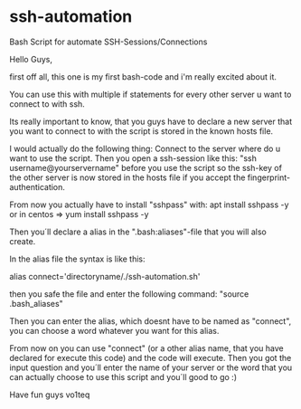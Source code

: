 # ssh-automation
Bash Script for automate SSH-Sessions/Connections


Hello Guys,

first off all, this one is my first bash-code and i'm really excited about it.

You can use this with multiple if statements for every other server u want to connect to with ssh.

Its really important to know, that you guys have to declare a new server that you want to connect to with the script is stored in the known hosts file.

I would actually do the following thing:
Connect to the server where do u want to use the script.
Then you open a ssh-session like this: "ssh username@yourservername" before you use the script so the ssh-key of the other server is now stored in the hosts file if you accept the fingerprint-authentication.

From now you actually have to install "sshpass" with: apt install sshpass -y or in centos  => yum install sshpass -y

Then you´ll declare a alias in the ".bash:aliases"-file that you will also create. 

In the alias file the syntax is like this:

alias connect='directoryname/./ssh-automation.sh'

then you safe the file and enter the following command: "source .bash_aliases"

Then you can enter the alias, which doesnt have to be named as "connect", you can choose a word whatever you want for this alias.

From now on you can use "connect" (or a other alias name, that you have declared for execute this code) and the code will execute.
Then you got the input question and you´ll enter the name of your server or the word that you can actually choose to use this script and you´ll good to go :)

Have fun guys
vo1teq
